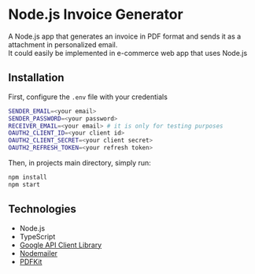 # Node.js Invoice Generator
A Node.js app that generates an invoice in PDF format and sends it as a attachment in personalized email.  
It could easily be implemented in e-commerce web app that uses Node.js

## Installation
First, configure the `.env` file with your credentials
```sh
SENDER_EMAIL=<your email>
SENDER_PASSWORD=<your password>
RECEIVER_EMAIL=<your email> # it is only for testing purposes
OAUTH2_CLIENT_ID=<your client id>
OAUTH2_CLIENT_SECRET=<your client secret>
OAUTH2_REFRESH_TOKEN=<your refresh token>
```
Then, in projects main directory, simply run:
```sh
npm install
npm start
```

## Technologies
- Node.js
- TypeScript
- [Google API Client Library](https://github.com/google/google-api-javascript-client)
- [Nodemailer](https://nodemailer.com/about/)
- [PDFKit](https://pdfkit.org/)
